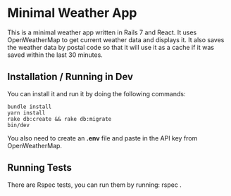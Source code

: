 # Minimal Weather App

This is a minimal weather app written in Rails 7 and React. It uses OpenWeatherMap to get current weather data and displays it. It also saves the weather data by postal code so that it will use it as a cache if it was saved within the last 30 minutes.


## Installation / Running in Dev

You can install it and run it by doing the following commands:

    bundle install
    yarn install
    rake db:create && rake db:migrate
    bin/dev
You also need to create an **.env** file and paste in the API key from OpenWeatherMap.

## Running Tests
There are Rspec tests, you can run them by running:
    rspec .